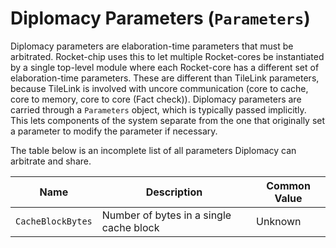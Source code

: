 # Diplomacy Parameters (`Parameters`)

Diplomacy parameters are elaboration-time parameters that must be arbitrated.
Rocket-chip uses this to let multiple Rocket-cores be instantiated by a single top-level module where each Rocket-core has a different set of elaboration-time parameters.
These are different than TileLink parameters, because TileLink is involved with uncore communication (core to cache, core to memory, core to core (Fact check)).
Diplomacy parameters are carried through a `Parameters` object, which is typically passed implicitly.
This lets components of the system separate from the one that originally set a parameter to modify the parameter if necessary.

The table below is an incomplete list of all parameters Diplomacy can arbitrate and share.

| Name              | Description                             | Common Value |
|-------------------|-----------------------------------------|--------------|
| `CacheBlockBytes` | Number of bytes in a single cache block | Unknown      |
